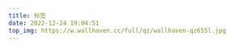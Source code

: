 ```yaml
---
title: 标签
date: 2022-12-24 19:04:51
top_img: https://w.wallhaven.cc/full/qz/wallhaven-qz655l.jpg
---
```

